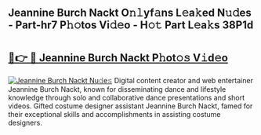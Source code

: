 ## Jeannine Burch Nackt O𝚗𝚕yf𝚊ns L𝚎a𝚔ed N𝚞𝚍es - Part-hr7 P𝚑𝚘tos Vi𝚍𝚎o - H𝚘𝚝 Part L𝚎a𝚔s 38P1d

# <h2><a href="http://kfaqus.oniu.top/?m=Jeannine+Burch+Nackt">🔗👉 🔴 Jeannine Burch Nackt P𝚑ot𝚘𝚜 V𝚒d𝚎o</a></h2>

[![Jeannine Burch Nackt Nu𝚍e𝚜](https://i.imgur.com/0qMVB7G.gif)](http://kfaqus.oniu.top/?m=Jeannine+Burch+Nackt)
Digital content creator and web entertainer Jeannine Burch Nackt, known for disseminating dance and lifestyle knowledge through solo and collaborative dance presentations and short videos. Gifted costume designer assistant Jeannine Burch Nackt, famed for their exceptional skills and accomplishments in assisting costume designers.  
